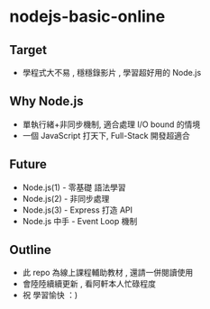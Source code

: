 # nodejs-basic-online

## Target
   - 學程式大不易 , 穩穩錄影片 , 學習超好用的 Node.js 

## Why Node.js
   - 單執行緒+非同步機制, 適合處理 I/O bound 的情境
   - 一個 JavaScript 打天下, Full-Stack 開發超適合

## Future
   - Node.js(1)  - 零基礎 語法學習
   - Node.js(2)  - 非同步處理
   - Node.js(3)  - Express 打造 API 
   - Node.js 中手 - Event Loop 機制 

## Outline 
   - 此 repo 為線上課程輔助教材 , 還請一併閱讀使用
   - 會陸陸續續更新 , 看阿軒本人忙碌程度
   - 祝 學習愉快 ：)
   